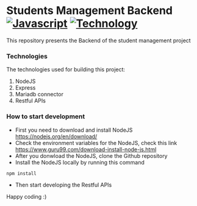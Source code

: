 # Students Management Backend [![Javascript](https://img.shields.io/static/v1?label=Language&message=Javascript&color=orange&style=flat)](https://github.com/opsysd/students-management-backend) [![Technology](https://img.shields.io/static/v1?label=NodeJS&message=Express&color=blue&style=flat)](https://github.com/opsysd/students-management-backend)


This repository presents the Backend of the student management project

### Technologies

The technologies used for building this project:

1. NodeJS
2. Express
3. Mariadb connector
4. Restful APIs


### How to start development

- First you need to download and install NodeJS https://nodejs.org/en/download/
- Check the environment variables for the NodeJS, check this link https://www.guru99.com/download-install-node-js.html
- After you donwload the NodeJS, clone the Github repository
- Install the NodeJS locally by running this command

```sh
npm install
```

- Then start developing the Restful APIs

Happy coding :)
